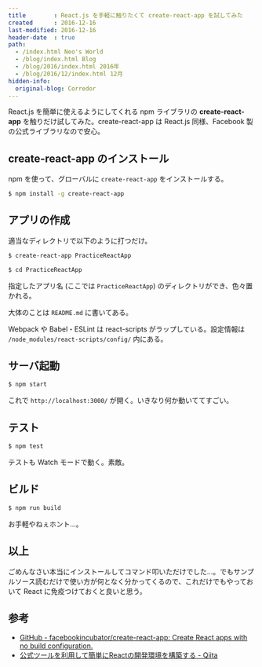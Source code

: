 ```yaml
---
title        : React.js を手軽に触りたくて create-react-app を試してみた
created      : 2016-12-16
last-modified: 2016-12-16
header-date  : true
path:
  - /index.html Neo's World
  - /blog/index.html Blog
  - /blog/2016/index.html 2016年
  - /blog/2016/12/index.html 12月
hidden-info:
  original-blog: Corredor
---
```


React.js を簡単に使えるようにしてくれる npm ライブラリの __create-react-app__ を触りだけ試してみた。create-react-app は React.js 同様、Facebook 製の公式ライブラリなので安心。

## create-react-app のインストール

npm を使って、グローバルに `create-react-app` をインストールする。

```bash
$ npm install -g create-react-app
```

## アプリの作成

適当なディレクトリで以下のように打つだけ。

```bash
$ create-react-app PracticeReactApp

$ cd PracticeReactApp
```

指定したアプリ名 (ここでは `PracticeReactApp`) のディレクトリができ、色々置かれる。

大体のことは `README.md` に書いてある。

Webpack や Babel・ESLint は react-scripts がラップしている。設定情報は `/node_modules/react-scripts/config/` 内にある。

## サーバ起動

```bash
$ npm start
```

これで `http://localhost:3000/` が開く。いきなり何か動いててすごい。

## テスト

```bash
$ npm test
```

テストも Watch モードで動く。素敵。

## ビルド

```bash
$ npm run build
```

お手軽やねぇホント…。

## 以上

ごめんなさい本当にインストールしてコマンド叩いただけでした…。でもサンプルソース読むだけで使い方が何となく分かってくるので、これだけでもやっておいて React に免疫つけておくと良いと思う。

## 参考

- [GitHub - facebookincubator/create-react-app: Create React apps with no build configuration.](https://github.com/facebookincubator/create-react-app)
- [公式ツールを利用して簡単にReactの開発環境を構築する - Qiita](http://qiita.com/cacarrot/items/8c653128d18883a208be)
